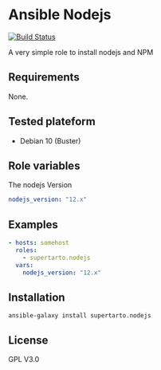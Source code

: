 # Ansible Nodejs
[![Build Status](https://travis-ci.com/supertarto/ansible-nodejs.svg?branch=master)](https://travis-ci.com/supertarto/ansible-nodejs)

A very simple role to install nodejs and NPM

## Requirements
None.

## Tested plateform
* Debian 10 (Buster)

## Role variables
The nodejs Version
```yml
nodejs_version: "12.x"
```

## Examples
```yml
- hosts: somehost
  roles:
    - supertarto.nodejs
  vars:
    nodejs_version: "12.x"
```

## Installation
```
ansible-galaxy install supertarto.nodejs
```
## License
GPL V3.0
